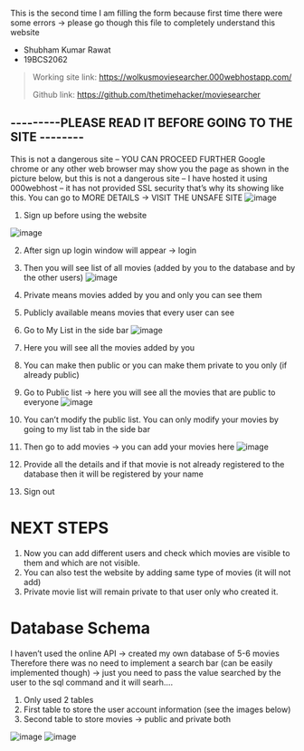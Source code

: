 This is the second time I am filling the form because first time there were some errors -> please go though this file to completely understand this website 
-	Shubham Kumar Rawat
-	19BCS2062
> Working site link: https://wolkusmoviesearcher.000webhostapp.com/
> 
> Github link: https://github.com/thetimehacker/moviesearcher 

## ---------PLEASE READ IT BEFORE GOING TO THE SITE --------

This is not a dangerous site – YOU CAN PROCEED FURTHER
Google chrome or any other web browser may show you the page as shown in the picture below, but this is not a dangerous site – I have hosted it using 000webhost – it has not provided SSL security that’s why its showing like this. 
You can go to MORE DETAILS -> VISIT THE UNSAFE SITE
 ![image](https://user-images.githubusercontent.com/60649611/203719969-fd3e46c4-af9f-40aa-a90f-98284a94a9f1.png)

1.	Sign up before using the website
 
![image](https://user-images.githubusercontent.com/60649611/203720037-ee0c7a07-a214-4eda-96d6-32f9b89a6ed6.png)

2.	After sign up login window will appear -> login 
3.	Then you will see list of all movies (added by you to the database and by the other users)
 ![image](https://user-images.githubusercontent.com/60649611/203720053-6b13d245-4f96-4bb1-a01d-92049f84e3e9.png)

4.	Private means movies added by you and only you can see them 
5.	Publicly available means movies that every user can see
6.	Go to My List in the side bar
 ![image](https://user-images.githubusercontent.com/60649611/203720072-f2ac5221-ce38-49e0-8924-eb25a3449308.png)

7.	Here you will see all the movies added by you 
8.	You can make then public or you can make them private to you only (if already public)
9.	Go to Public list -> here you will see all the movies that are public to everyone 
 ![image](https://user-images.githubusercontent.com/60649611/203720099-beb6ada3-3e0b-47a1-a1c8-76027fa3f0fe.png)

10.	 You can’t modify the public list. You can only modify your movies by going to my list tab in the side bar
11.	Then go to add movies -> you can add your movies here 
 ![image](https://user-images.githubusercontent.com/60649611/203720184-f94b91c6-b11c-42c8-8bbd-de8cbe678a2f.png)

12.	Provide all the details and if that movie is not already registered to the database then it will be registered by your name 
13.	Sign out

# NEXT STEPS
1.	Now you can add different users and check which movies are visible to them and which are not visible.
2.	You can also test the website by adding same type of movies (it will not add)
3.	Private movie list will remain private to that user only who created it.

# Database Schema
I haven’t used the online API -> created my own database of 5-6 movies 
Therefore there was no need to implement a search bar (can be easily implemented though) -> just you need to pass the value searched by the user to the sql command and it will searh….
1.	Only used 2 tables
2.	First table to store the user account information (see the images below)
3.	Second table to store movies -> public and private both
 
 
![image](https://user-images.githubusercontent.com/60649611/203720609-def7a2b0-8692-4f89-80f6-84e2cf251714.png)
![image](https://user-images.githubusercontent.com/60649611/203720621-e5c8297a-5fdb-4485-b6e8-5e0ba3920101.png)


